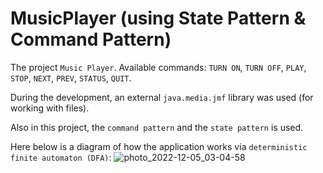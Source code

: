 # MusicPlayer (using State Pattern & Command Pattern)

The project `Music Player`.
Available commands: `TURN ON`, `TURN OFF`, `PLAY`, `STOP`, `NEXT`, `PREV`, `STATUS`, `QUIT`.

During the development, an external `java.media.jmf` library was used (for working with files).

Also in this project, the `command pattern` and the `state pattern` is used.



Here below is a diagram of how the application works via `deterministic finite automaton (DFA)`:
![photo_2022-12-05_03-04-58](https://user-images.githubusercontent.com/53911534/205524213-63cfd401-84b1-4994-972f-e45324f66624.jpg)
